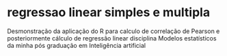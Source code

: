 # regressao linear simples e multipla

Desmonstração da aplicação do R para calculo de correlação de Pearson e 
posteriormente cálculo de regressão linear disciplina Modelos estatísticos
da minha pós graduação em Inteligência artificial
